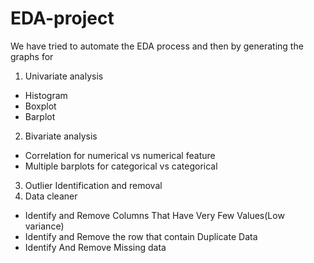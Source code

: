 # EDA-project

We have tried to automate the EDA process and then by generating the graphs for <br/>

1. Univariate analysis
* Histogram
* Boxplot
* Barplot 
2. Bivariate analysis
* Correlation for numerical vs numerical feature
* Multiple barplots for categorical vs categorical
3. Outlier Identification and removal
4. Data cleaner
* Identify and Remove Columns That Have Very Few Values(Low variance)
* Identify and Remove the row that contain Duplicate Data
* Identify And Remove Missing data
